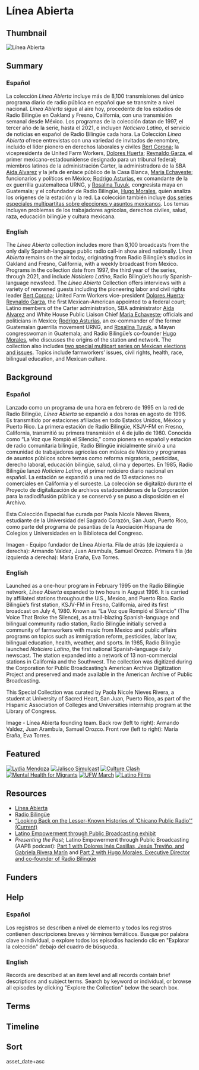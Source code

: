 # Línea Abierta

## Thumbnail

![Línea Abierta](https://s3.amazonaws.com/americanarchive.org/special-collections/founding_linea_team.png "Founding Línea Abierta team: Back row (left to right):  Armando Valdez, Juan Arambula, Samuel Orozco. Front row (left to right):  Maria Eraña, Eva Torres.") 

## Summary 

### Español

La colección *Línea Abierta* incluye más de 8,100 transmisiones del único programa diario de radio pública en español que se transmite a nivel nacional. *Línea Abierta* sigue al aire hoy, procedente de los estudios de Radio Bilingüe en Oakland y Fresno, California, con una transmisión semanal desde México. Los programas de la colección datan de 1997, el tercer año de la serie, hasta el 2021, e incluyen *Noticiero Latino*, el servicio de noticias en español de Radio Bilingüe cada hora. La Colección *Línea Abierta* ofrece entrevistas con una variedad de invitados de renombre, incluido el líder pionero en derechos laborales y civiles [Bert Corona](https://americanarchive.org/catalog/cpb-aacip-375-27mpg7xb); la vicepresidenta de United Farm Workers, [Dolores Huerta](https://americanarchive.org/catalog?f%5Baccess_types%5D%5B%5D=online&f%5Bseries_titles%5D%5B%5D=Línea+Abierta&q=%22dolores+huerta%22&sort=asset_date+asc); [Reynaldo Garza](https://americanarchive.org/catalog/cpb-aacip-375-289gj1j3), el primer mexicano-estadounidense designado para un tribunal federal; miembros latinos de la administración Carter, la administradora de la SBA [Aida Alvarez](https://americanarchive.org/catalog/cpb-aacip-375-91fj718r) y la jefa de enlace público de la Casa Blanca, [Maria Echaveste](https://americanarchive.org/catalog/cpb-aacip-375-93ttf844); funcionarios y políticos en México; [Rodrigo Asturias](https://americanarchive.org/catalog/cpb-aacip-375-5693258h), ex comandante de la ex guerrilla guatemalteca URNG, y [Rosalina Tuyuk](https://americanarchive.org/catalog/cpb-aacip-375-27mpg7vw), congresista maya en Guatemala; y el cofundador de Radio Bilingüe, [Hugo Morales](https://americanarchive.org/catalog/cpb-aacip-375-80vq8cp2), quien analiza los orígenes de la estación y la red. La colección también incluye [dos series especiales multipartitas sobre elecciones y asuntos mexicanos](https://americanarchive.org/catalog?f%5Bseries_titles%5D%5B%5D=Línea+Abierta&per_page=100&q=%22special+series%22&sort=title+asc&f%5baccess_types%5d%5b%5d=online). Los temas incluyen problemas de los trabajadores agrícolas, derechos civiles, salud, raza, educación bilingüe y cultura mexicana.

### English

The *Línea Abierta* collection includes more than 8,100 broadcasts from the only daily Spanish-language public radio call-in show aired nationally. *Línea Abierta* remains on the air today, originating from Radio Bilingüe’s studios in Oakland and Fresno, California, with a weekly broadcast from Mexico. Programs in the collection date from 1997, the third year of the series, through 2021, and include *Noticiero Latino*, Radio Bilingüe’s hourly Spanish-language newsfeed. The *Línea Abierta* Collection offers interviews with a variety of renowned guests including the pioneering labor and civil rights leader [Bert Corona](https://americanarchive.org/catalog/cpb-aacip-375-27mpg7xb); United Farm Workers vice-president [Dolores Huerta](https://americanarchive.org/catalog?f%5Baccess_types%5D%5B%5D=online&f%5Bseries_titles%5D%5B%5D=Línea+Abierta&q=%22dolores+huerta%22&sort=asset_date+asc); [Reynaldo Garza](https://americanarchive.org/catalog/cpb-aacip-375-289gj1j3), the first Mexican-American appointed to a federal court; Latino members of the Carter administration, SBA administrator [Aida Alvarez](https://americanarchive.org/catalog/cpb-aacip-375-91fj718r) and White House Public Liaison Chief [Maria Echaveste](https://americanarchive.org/catalog/cpb-aacip-375-93ttf844); officials and politicians in Mexico; [Rodrigo Asturias](https://americanarchive.org/catalog/cpb-aacip-375-5693258h), an ex-commander of the former Guatemalan guerrilla movement URNG, and [Rosalina Tuyuk](https://americanarchive.org/catalog/cpb-aacip-375-27mpg7vw), a Mayan congresswoman in Guatemala; and Radio Bilingüe’s co-founder [Hugo Morales](https://americanarchive.org/catalog/cpb-aacip-375-80vq8cp2), who discusses the origins of the station and network. The collection also includes [two special multipart series on Mexican elections and issues](https://americanarchive.org/catalog?f%5Bseries_titles%5D%5B%5D=Línea+Abierta&per_page=100&q=%22special+series%22&sort=title+asc&f%5baccess_types%5d%5b%5d=online). Topics include farmworkers’ issues, civil rights, health, race, bilingual education, and Mexican culture.

## Background

### Español

Lanzado como un programa de una hora en febrero de 1995 en la red de Radio Bilingüe, *Línea Abierta* se expandió a dos horas en agosto de 1996. Es transmitido por estaciones afiliadas en todo Estados Unidos, México y Puerto Rico. La primera estación de Radio Bilingüe, KSJV-FM en Fresno, California, transmitió su primera transmisión el 4 de julio de 1980. Conocida como “La Voz que Rompió el Silencio,” como pionera en español y estación de radio comunitaria bilingüe, Radio Bilingüe inicialmente sirvió a una comunidad de trabajadores agrícolas con música de México y programas de asuntos públicos sobre temas como reforma migratoria, pesticidas, derecho laboral, educación bilingüe, salud, clima y deportes. En 1985, Radio Bilingüe lanzó *Noticiero Latino*, el primer noticiero diario nacional en español. La estación se expandió a una red de 13 estaciones no comerciales en California y el suroeste. La colección se digitalizó durante el Proyecto de digitalización de archivos estadounidenses de la Corporación para la radiodifusión pública y se conservó y se puso a disposición en el Archivo.

Esta Colección Especial fue curada por Paola Nicole Nieves Rivera, estudiante de la Universidad del Sagrado Corazón, San Juan, Puerto Rico, como parte del programa de pasantías de la Asociación Hispana de Colegios y Universidades en la Biblioteca del Congreso.

Imagen - Equipo fundador de Línea Abierta. Fila de atrás (de izquierda a derecha): Armando Valdez, Juan Arambula, Samuel Orozco. Primera fila (de izquierda a derecha): Maria Eraña, Eva Torres.

### English

Launched as a one-hour program in February 1995 on the Radio Bilingüe network, *Línea Abierta* expanded to two hours in August 1996. It is carried by affiliated stations throughout the U.S., Mexico, and Puerto Rico. Radio Bilingüe’s first station, KSJV-FM in Fresno, California, aired its first broadcast on July 4, 1980. Known as “La Voz que Rompió el Silencio” (The Voice That Broke the Silence), as a trail-blazing Spanish-language and bilingual community radio station, Radio Bilingüe initially served a community of farmworkers with music from Mexico and public affairs programs on topics such as immigration reform, pesticides, labor law, bilingual education, health, weather, and sports. In 1985, Radio Bilingüe launched *Noticiero Latino*, the first national Spanish-language daily newscast. The station expanded into a network of 13 non-commercial stations in California and the Southwest. The collection was digitized during the Corporation for Public Broadcasting’s American Archive Digitization Project and preserved and made available in the American Archive of Public Broadcasting. 

This Special Collection was curated by Paola Nicole Nieves Rivera, a student at University of Sacred Heart, San Juan, Puerto Rico, as part of the Hispanic Association of Colleges and Universities internship program at the Library of Congress.

Image - Línea Abierta founding team. Back row (left to right):  Armando Valdez, Juan Arambula, Samuel Orozco. Front row (left to right):  Maria Eraña, Eva Torres.

## Featured

[![Lydia Mendoza](https://s3.amazonaws.com/americanarchive.org/special-collections/aapb_tile.png)](/catalog/cpb-aacip-375-27mpg7z2)
[![Jalisco Simulcast](https://s3.amazonaws.com/americanarchive.org/special-collections/aapb_tile.png)](/catalog/cpb-aacip-375-61djhhsc)
[![Culture Clash](https://s3.amazonaws.com/americanarchive.org/special-collections/aapb_tile.png)](/catalog/cpb-aacip-375-8279cxzz)
[![Mental Health for Migrants](https://s3.amazonaws.com/americanarchive.org/special-collections/aapb_tile.png)](/catalog/cpb-aacip-375-18dfn5mw)
[![UFW March](https://s3.amazonaws.com/americanarchive.org/special-collections/aapb_tile.png)](/catalog/cpb-aacip-375-79v15q18)
[![Latino Films](https://s3.amazonaws.com/americanarchive.org/special-collections/aapb_tile.png)](/catalog/cpb-aacip-375-31cjt291)

## Resources

- [Línea Abierta](https://radiobilingue.org/es/news/program/linea-abierta)   
- [Radio Bilingüe](http://radiobilingue.org/) 
- [“Looking Back on the Lesser-Known Histories of ‘Chicano Public Radio’” (Current)](https://current.org/2019/07/looking-back-on-the-lesser-known-histories-of-chicano-public-radio/?wallit_nosession=1) 
- [Latino Empowerment through Public Broadcasting exhibit](https://americanarchive.org/exhibits/latino-empowerment)
- *Presenting the Past*; Latino Empowerment through Public Broadcasting (AAPB podcast): [Part 1 with Dolores Inés Casillas, Jesús Treviño, and Gabriela Rivera Marín](https://youtu.be/opzsGzaizHU) and [Part 2 with Hugo Morales, Executive Director and co-founder of Radio Bilingüe](https://youtu.be/XtnRtG7p3yo)

## Funders

## Help

### Español

Los registros se describen a nivel de elemento y todos los registros contienen descripciones breves y términos temáticos. Busque por palabra clave o individual, o explore todos los episodios haciendo clic en "Explorar la colección" debajo del cuadro de búsqueda.

### English

Records are described at an item level and all records contain brief descriptions and subject terms. Search by keyword or individual, or browse all episodes by clicking "Explore the Collection" below the search box.

## Terms

## Timeline
 
## Sort

asset_date+asc
